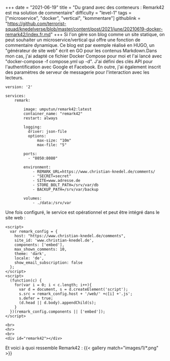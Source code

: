+++
date = "2021-06-19"
title = "Du grand avec des conteneurs : Remark42 est ma solution de commentaire"
difficulty = "level-1"
tags = ["microservice", "docker", "vertical", "kommentare"]
githublink = "https://github.com/terrorist-squad/knedelverse/blob/master/content/post/2021/june/20210619-docker-remark42/index.fr.md"
+++
Si l'on gère son blog comme un site statique, on peut souhaiter un microservice/vertical qui offre une fonction de commentaire dynamique. Ce blog est par exemple réalisé en HUGO, un "générateur de site web" écrit en GO pour les contenus Markdown.Dans mon cas, j'ai adapté ce fichier Docker Compose pour moi et l'ai lancé avec "docker-compose -f compose.yml up -d". J'ai défini des clés API pour l'authentification avec Google et Facebook. En outre, j'ai également inscrit des paramètres de serveur de messagerie pour l'interaction avec les lecteurs.
```
version: '2'

services:
    remark:

        image: umputun/remark42:latest
        container_name: "remark42"
        restart: always

        logging:
          driver: json-file
          options:
              max-size: "10m"
              max-file: "5"

        ports:
          - "8050:8080"   

        environment:
            - REMARK_URL=https://www.christian-knedel.de/comments/ 
            - "SECRET=secret"          
            - SITE=www.adresse.de 
            - STORE_BOLT_PATH=/srv/var/db
            - BACKUP_PATH=/srv/var/backup

        volumes:
            - ./data:/srv/var

```
Une fois configuré, le service est opérationnel et peut être intégré dans le site web :
```
<script>
  var remark_config = {
    host: "https://www.christian-knedel.de/comments", 
    site_id: 'www.christian-knedel.de',
    components: ['embed'], 
    max_shown_comments: 10,
    theme: 'dark',
    locale: 'de',
    show_email_subscription: false
  };
</script>
<script>
  (function(c) {
    for(var i = 0; i < c.length; i++){
      var d = document, s = d.createElement('script');
      s.src = remark_config.host + '/web/' +c[i] +'.js';
      s.defer = true;
      (d.head || d.body).appendChild(s);
    }
  })(remark_config.components || ['embed']);
</script>

<br>
<hr>
<br>
<div id="remark42"></div>

```
Et voici à quoi ressemble Remark42 :
{{< gallery match="images/1/*.png" >}}
